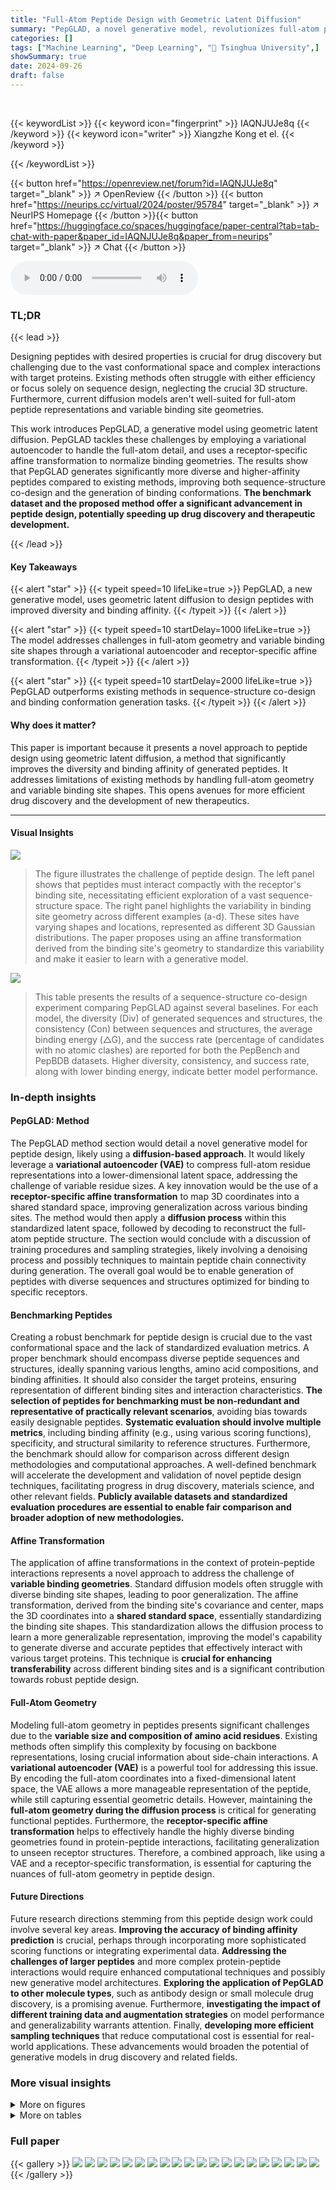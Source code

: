 ```yaml
---
title: "Full-Atom Peptide Design with Geometric Latent Diffusion"
summary: "PepGLAD, a novel generative model, revolutionizes full-atom peptide design by leveraging geometric latent diffusion to significantly enhance peptide diversity and binding affinity."
categories: []
tags: ["Machine Learning", "Deep Learning", "🏢 Tsinghua University",]
showSummary: true
date: 2024-09-26
draft: false
---
```


<br>

{{< keywordList >}}
{{< keyword icon="fingerprint" >}} IAQNJUJe8q {{< /keyword >}}
{{< keyword icon="writer" >}} Xiangzhe Kong et el. {{< /keyword >}}
 
{{< /keywordList >}}

{{< button href="https://openreview.net/forum?id=IAQNJUJe8q" target="_blank" >}}
↗ OpenReview
{{< /button >}}
{{< button href="https://neurips.cc/virtual/2024/poster/95784" target="_blank" >}}
↗ NeurIPS Homepage
{{< /button >}}{{< button href="https://huggingface.co/spaces/huggingface/paper-central?tab=tab-chat-with-paper&paper_id=IAQNJUJe8q&paper_from=neurips" target="_blank" >}}
↗ Chat
{{< /button >}}



<audio controls>
    <source src="https://ai-paper-reviewer.com/IAQNJUJe8q/podcast.wav" type="audio/wav">
    Your browser does not support the audio element.
</audio>


### TL;DR


{{< lead >}}

Designing peptides with desired properties is crucial for drug discovery but challenging due to the vast conformational space and complex interactions with target proteins.  Existing methods often struggle with either efficiency or focus solely on sequence design, neglecting the crucial 3D structure.  Furthermore, current diffusion models aren't well-suited for full-atom peptide representations and variable binding site geometries. 

This work introduces PepGLAD, a generative model using geometric latent diffusion.  PepGLAD tackles these challenges by employing a variational autoencoder to handle the full-atom detail, and uses a receptor-specific affine transformation to normalize binding geometries.  The results show that PepGLAD generates significantly more diverse and higher-affinity peptides compared to existing methods, improving both sequence-structure co-design and the generation of binding conformations.  **The benchmark dataset and the proposed method offer a significant advancement in peptide design, potentially speeding up drug discovery and therapeutic development.**

{{< /lead >}}


#### Key Takeaways

{{< alert "star" >}}
{{< typeit speed=10 lifeLike=true >}} PepGLAD, a new generative model, uses geometric latent diffusion to design peptides with improved diversity and binding affinity. {{< /typeit >}}
{{< /alert >}}

{{< alert "star" >}}
{{< typeit speed=10 startDelay=1000 lifeLike=true >}} The model addresses challenges in full-atom geometry and variable binding site shapes through a variational autoencoder and receptor-specific affine transformation. {{< /typeit >}}
{{< /alert >}}

{{< alert "star" >}}
{{< typeit speed=10 startDelay=2000 lifeLike=true >}} PepGLAD outperforms existing methods in sequence-structure co-design and binding conformation generation tasks. {{< /typeit >}}
{{< /alert >}}

#### Why does it matter?
This paper is important because it presents a novel approach to peptide design using geometric latent diffusion, a method that significantly improves the diversity and binding affinity of generated peptides.  It addresses limitations of existing methods by handling full-atom geometry and variable binding site shapes. This opens avenues for more efficient drug discovery and the development of new therapeutics.

------
#### Visual Insights



![](https://ai-paper-reviewer.com/IAQNJUJe8q/figures_1_1.jpg)

> The figure illustrates the challenge of peptide design.  The left panel shows that peptides must interact compactly with the receptor's binding site, necessitating efficient exploration of a vast sequence-structure space.  The right panel highlights the variability in binding site geometry across different examples (a-d).  These sites have varying shapes and locations, represented as different 3D Gaussian distributions. The paper proposes using an affine transformation derived from the binding site's geometry to standardize this variability and make it easier to learn with a generative model.





![](https://ai-paper-reviewer.com/IAQNJUJe8q/tables_6_1.jpg)

> This table presents the results of a sequence-structure co-design experiment comparing PepGLAD against several baselines.  For each model, the diversity (Div) of generated sequences and structures, the consistency (Con) between sequences and structures, the average binding energy (△G), and the success rate (percentage of candidates with no atomic clashes) are reported for both the PepBench and PepBDB datasets. Higher diversity, consistency, and success rate, along with lower binding energy, indicate better model performance.





### In-depth insights


#### PepGLAD: Method
The PepGLAD method section would detail a novel generative model for peptide design, likely using a **diffusion-based approach**.  It would likely leverage a **variational autoencoder (VAE)** to compress full-atom residue representations into a lower-dimensional latent space, addressing the challenge of variable residue sizes. A key innovation would be the use of a **receptor-specific affine transformation** to map 3D coordinates into a shared standard space, improving generalization across various binding sites.  The method would then apply a **diffusion process** within this standardized latent space, followed by decoding to reconstruct the full-atom peptide structure. The section would conclude with a discussion of training procedures and sampling strategies, likely involving a denoising process and possibly techniques to maintain peptide chain connectivity during generation.  The overall goal would be to enable generation of peptides with diverse sequences and structures optimized for binding to specific receptors.

#### Benchmarking Peptides
Creating a robust benchmark for peptide design is crucial due to the vast conformational space and the lack of standardized evaluation metrics.  A proper benchmark should encompass diverse peptide sequences and structures, ideally spanning various lengths, amino acid compositions, and binding affinities. It should also consider the target proteins, ensuring representation of different binding sites and interaction characteristics. **The selection of peptides for benchmarking must be non-redundant and representative of practically relevant scenarios**, avoiding bias towards easily designable peptides.  **Systematic evaluation should involve multiple metrics**, including binding affinity (e.g., using various scoring functions), specificity, and structural similarity to reference structures. Furthermore, the benchmark should allow for comparison across different design methodologies and computational approaches.  A well-defined benchmark will accelerate the development and validation of novel peptide design techniques, facilitating progress in drug discovery, materials science, and other relevant fields. **Publicly available datasets and standardized evaluation procedures are essential to enable fair comparison and broader adoption of new methodologies.**

#### Affine Transformation
The application of affine transformations in the context of protein-peptide interactions represents a novel approach to address the challenge of **variable binding geometries**.  Standard diffusion models often struggle with diverse binding site shapes, leading to poor generalization. The affine transformation, derived from the binding site's covariance and center, maps the 3D coordinates into a **shared standard space**, essentially standardizing the binding site shapes. This standardization allows the diffusion process to learn a more generalizable representation, improving the model's capability to generate diverse and accurate peptides that effectively interact with various target proteins.  This technique is **crucial for enhancing transferability** across different binding sites and is a significant contribution towards robust peptide design.

#### Full-Atom Geometry
Modeling full-atom geometry in peptides presents significant challenges due to the **variable size and composition of amino acid residues**.  Existing methods often simplify this complexity by focusing on backbone representations, losing crucial information about side-chain interactions.  A **variational autoencoder (VAE)** is a powerful tool for addressing this issue.  By encoding the full-atom coordinates into a fixed-dimensional latent space, the VAE allows a more manageable representation of the peptide, while still capturing essential geometric details.  However, maintaining the **full-atom geometry during the diffusion process** is critical for generating functional peptides.   Furthermore,  the **receptor-specific affine transformation** helps to effectively handle the highly diverse binding geometries found in protein-peptide interactions, facilitating generalization to unseen receptor structures.  Therefore, a combined approach, like using a VAE and a receptor-specific transformation, is essential for capturing the nuances of full-atom geometry in peptide design.

#### Future Directions
Future research directions stemming from this peptide design work could involve several key areas.  **Improving the accuracy of binding affinity prediction** is crucial, perhaps through incorporating more sophisticated scoring functions or integrating experimental data.  **Addressing the challenges of larger peptides** and more complex protein-peptide interactions would require enhanced computational techniques and possibly new generative model architectures.  **Exploring the application of PepGLAD to other molecule types**, such as antibody design or small molecule drug discovery, is a promising avenue.  Furthermore, **investigating the impact of different training data and augmentation strategies** on model performance and generalizability warrants attention.  Finally, **developing more efficient sampling techniques** that reduce computational cost is essential for real-world applications.  These advancements would broaden the potential of generative models in drug discovery and related fields.


### More visual insights

<details>
<summary>More on figures
</summary>


![](https://ai-paper-reviewer.com/IAQNJUJe8q/figures_3_1.jpg)

> This figure illustrates the overall architecture of the PepGLAD model, showing the three main modules: a variational autoencoder that compresses peptide sequence and structure into a latent space; a receptor-specific affine transformation that projects the geometry into a standard space; and a latent diffusion model that generates the peptide in this standard latent space.  The figure shows the flow of data through the three modules, starting with the peptide and receptor in the data space, progressing through the latent space, and finally to the standard latent space where the diffusion process occurs. The different stages of the diffusion process are also visually represented.


![](https://ai-paper-reviewer.com/IAQNJUJe8q/figures_7_1.jpg)

> This figure showcases two example peptides generated by the PepGLAD model.  The top panel shows a peptide that fits snugly within the binding site of a receptor (PDB ID: 4cu4), demonstrating a compact interaction. The bottom panel presents a peptide whose shape complements the binding site of a different receptor (PDB ID: 3pkn), again showcasing a successful binding conformation.  Both examples highlight the model's ability to generate peptides with favorable binding affinities (indicated by negative ∆G values), and its capacity for generating diverse binding conformations.


![](https://ai-paper-reviewer.com/IAQNJUJe8q/figures_8_1.jpg)

> This figure visualizes the distribution of RMSD<sub>Cα</sub> values obtained on the PepBench test set when comparing generated peptide conformations against reference structures. It also shows a specific example comparing a reference structure (PDB: 3vxw) with a peptide conformation generated by PepGLAD, highlighting the low RMSD<sub>Cα</sub>, RMSD<sub>atom</sub>, and high DockQ score achieved.  The box plot provides a visual representation of the distribution's central tendency, spread, and outliers, offering a comparison of PepGLAD's performance against other models.


![](https://ai-paper-reviewer.com/IAQNJUJe8q/figures_18_1.jpg)

> This figure illustrates the overall architecture of the PepGLAD model, which comprises three modules: a variational autoencoder, an affine transformation, and a latent diffusion model.  The autoencoder compresses the peptide sequence and structure into a fixed-dimensional latent space, handling the variable-size nature of amino acid residues. The affine transformation converts the 3D coordinates into a standardized space, improving generalization across different binding sites. Finally, the latent diffusion model generates the peptide sequence and structure in this standardized space, which is then converted back to the original space using the inverse transformation.


![](https://ai-paper-reviewer.com/IAQNJUJe8q/figures_19_1.jpg)

> This figure illustrates the overall architecture of the PepGLAD model, which consists of three main modules: a variational autoencoder (VAE), an affine transformation, and a latent diffusion model. The VAE compresses the peptide's sequence and structure into a fixed-dimensional latent space. The affine transformation converts the 3D coordinates of the peptide into a shared standard space to improve generalization across different binding sites. Finally, the latent diffusion model generates the peptide in this standard latent space. The figure shows the flow of information through the model, from the input peptide and binding site to the generated peptide.


![](https://ai-paper-reviewer.com/IAQNJUJe8q/figures_20_1.jpg)

> This figure illustrates the overall architecture of the PepGLAD model, which consists of three main modules: a Variational Autoencoder (VAE), an affine transformation, and a latent diffusion model. The VAE encodes the peptide sequence and structure into a fixed-dimensional latent representation, which is then transformed into a standard space using a receptor-specific affine transformation. Finally, the latent diffusion model generates new peptides in this standard latent space, which are then decoded back into the original sequence and structure space by the decoder.


![](https://ai-paper-reviewer.com/IAQNJUJe8q/figures_22_1.jpg)

> This figure illustrates the overall architecture of the PepGLAD model, which consists of three main modules: Variational Autoencoder, Affine Transformation, and Latent Diffusion.  The Variational Autoencoder compresses the peptide's sequence and 3D structure into a fixed-dimensional latent representation. The Affine Transformation converts the 3D coordinates to a shared standard space, improving generalization. Finally, the Latent Diffusion model generates new sequences and structures within this standardized latent space.


![](https://ai-paper-reviewer.com/IAQNJUJe8q/figures_23_1.jpg)

> This figure illustrates the overall architecture of the PepGLAD model, which consists of three main modules: 1. Variational Autoencoder: Encodes the peptide's sequence and structure into a fixed-dimensional latent representation. 2. Affine Transformation: Transforms the 3D coordinates of the peptide and binding site into a shared standard space, improving generalization. 3. Latent Diffusion Model: Generates the peptide's sequence and structure in the standardized latent space using a diffusion process.


</details>




<details>
<summary>More on tables
</summary>


![](https://ai-paper-reviewer.com/IAQNJUJe8q/tables_7_1.jpg)
> This table compares the performance of PepGLAD against two other well-established peptide design methods: AnchorExtension and RFDiffusion.  The metrics used for comparison are diversity (Div.), consistency (Con.), binding energy (△G), success rate (Success), and time cost (Time).  The results show that PepGLAD significantly outperforms the other methods in terms of diversity, consistency, and success rate, while achieving competitive binding affinity.

![](https://ai-paper-reviewer.com/IAQNJUJe8q/tables_8_1.jpg)
> This table presents the results of the Binding Conformation Generation task.  For each binding site, 10 peptide candidates were generated, and their similarity to the reference binding conformation was evaluated using three metrics: RMSDC (root mean square deviation of Cα atoms), RMSDatom (RMSD of all atoms), and DockQ (a comprehensive metric evaluating full-atom similarity on the binding interface). Lower values for RMSDC and RMSDatom, and a higher value for DockQ, indicate better performance.  The table compares the performance of PepGLAD against several baseline methods on two different datasets, PepBench and PepBDB.

![](https://ai-paper-reviewer.com/IAQNJUJe8q/tables_9_1.jpg)
> This table presents the ablation study results for the proposed PepGLAD model. It shows the impact of removing different components of the model on several metrics: Diversity (Div.), Consistency (Con.), Binding energy (ΔG), Success rate (Success), and the average of these four metrics (Avg.).  The ablation studies include removing the full-atom geometry, the affine transformation, the unsupervised data from protein fragments, and the masking policy during training. The results demonstrate the importance of each component in achieving the overall performance of PepGLAD.

![](https://ai-paper-reviewer.com/IAQNJUJe8q/tables_17_1.jpg)
> This table presents the results of the sequence-structure co-design task, comparing PepGLAD against several baselines.  Metrics include diversity (Div.) of generated sequences and structures, consistency (Con.) between sequences and structures, binding energy (ΔG), and success rate (percentage of successful designs with ΔG<0).  The results show PepGLAD's superior performance in all aspects.

![](https://ai-paper-reviewer.com/IAQNJUJe8q/tables_19_1.jpg)
> This table presents the statistics of the constructed datasets used in the paper.  It breaks down the number of entries and clusters in the training, validation, and test sets for both PepBench and PepBDB datasets. It also includes the number of entries and source for the ProtFrag dataset which is used for unsupervised pretraining.

![](https://ai-paper-reviewer.com/IAQNJUJe8q/tables_19_2.jpg)
> This table compares the performance of variational autoencoders using two different types of latent spaces: E(3)-equivariant and E(3)-invariant.  The comparison focuses on three metrics to evaluate the reconstruction quality: Amino Acid Recovery (AAR), Root Mean Square Deviation (RMSD), and DockQ. Higher AAR and DockQ values, along with a lower RMSD value, indicate better reconstruction performance.  The results demonstrate that the E(3)-equivariant latent space significantly outperforms the E(3)-invariant latent space in reconstructing the full-atom structures.

![](https://ai-paper-reviewer.com/IAQNJUJe8q/tables_20_1.jpg)
> This table presents the results of the Binding Conformation Generation task.  For each receptor (binding site), 10 peptide candidates were generated, and their similarity to the reference binding conformation was evaluated using three metrics: RMSDc (Root Mean Square Deviation of Cα atoms), RMSDatom (RMSD of all atoms), and DockQ (a comprehensive metric evaluating full-atom similarity at the binding interface).  Lower values for RMSDc and RMSDatom indicate better agreement with the reference structure, while a higher DockQ value indicates greater similarity.  The table compares the performance of PepGLAD against several baselines.

![](https://ai-paper-reviewer.com/IAQNJUJe8q/tables_21_1.jpg)
> This table presents the quantitative results of the sequence-structure co-design task.  Four metrics are used to evaluate the performance of different models, including diversity of sequences and structures, the consistency between them, the binding affinity (represented by the change in Gibbs free energy, ΔG), and the success rate.  Higher diversity and consistency indicate better performance.  Lower ΔG and higher success rates indicate stronger binding affinity and successful peptide design.

![](https://ai-paper-reviewer.com/IAQNJUJe8q/tables_24_1.jpg)
> This table lists the hyperparameters used for training the PepGLAD model.  It shows values used for both the sequence-structure co-design and binding conformation generation tasks.  The hyperparameters are categorized into those for the Variational Autoencoder (VAE) and the Latent Diffusion Model.  Specific parameters include the sizes of embeddings and hidden layers, the number of layers, and the weights associated with different loss functions (KL divergence on sequences and structures, Ca loss, bond loss, and angle loss).

![](https://ai-paper-reviewer.com/IAQNJUJe8q/tables_25_1.jpg)
> This table presents the results of sequence-structure co-design experiments on the PepBench and PepBDB datasets.  It compares the performance of PepGLAD against several baseline models across four key metrics: diversity of sequences (Div.(↑)), diversity of structures (Div.(↑)), consistency between sequences and structures (Con.(↑)), average binding energy (△G(↓)), and the success rate of generating peptides with favorable binding energies (Success). Higher values for Div.(↑) and Con.(↑) and lower values for △G(↓) indicate better performance. The upward and downward arrows indicate the direction of improvement for each metric.

</details>




### Full paper

{{< gallery >}}
<img src="https://ai-paper-reviewer.com/IAQNJUJe8q/1.png" class="grid-w50 md:grid-w33 xl:grid-w25" />
<img src="https://ai-paper-reviewer.com/IAQNJUJe8q/2.png" class="grid-w50 md:grid-w33 xl:grid-w25" />
<img src="https://ai-paper-reviewer.com/IAQNJUJe8q/3.png" class="grid-w50 md:grid-w33 xl:grid-w25" />
<img src="https://ai-paper-reviewer.com/IAQNJUJe8q/4.png" class="grid-w50 md:grid-w33 xl:grid-w25" />
<img src="https://ai-paper-reviewer.com/IAQNJUJe8q/5.png" class="grid-w50 md:grid-w33 xl:grid-w25" />
<img src="https://ai-paper-reviewer.com/IAQNJUJe8q/6.png" class="grid-w50 md:grid-w33 xl:grid-w25" />
<img src="https://ai-paper-reviewer.com/IAQNJUJe8q/7.png" class="grid-w50 md:grid-w33 xl:grid-w25" />
<img src="https://ai-paper-reviewer.com/IAQNJUJe8q/8.png" class="grid-w50 md:grid-w33 xl:grid-w25" />
<img src="https://ai-paper-reviewer.com/IAQNJUJe8q/9.png" class="grid-w50 md:grid-w33 xl:grid-w25" />
<img src="https://ai-paper-reviewer.com/IAQNJUJe8q/10.png" class="grid-w50 md:grid-w33 xl:grid-w25" />
<img src="https://ai-paper-reviewer.com/IAQNJUJe8q/11.png" class="grid-w50 md:grid-w33 xl:grid-w25" />
<img src="https://ai-paper-reviewer.com/IAQNJUJe8q/12.png" class="grid-w50 md:grid-w33 xl:grid-w25" />
<img src="https://ai-paper-reviewer.com/IAQNJUJe8q/13.png" class="grid-w50 md:grid-w33 xl:grid-w25" />
<img src="https://ai-paper-reviewer.com/IAQNJUJe8q/14.png" class="grid-w50 md:grid-w33 xl:grid-w25" />
<img src="https://ai-paper-reviewer.com/IAQNJUJe8q/15.png" class="grid-w50 md:grid-w33 xl:grid-w25" />
<img src="https://ai-paper-reviewer.com/IAQNJUJe8q/16.png" class="grid-w50 md:grid-w33 xl:grid-w25" />
<img src="https://ai-paper-reviewer.com/IAQNJUJe8q/17.png" class="grid-w50 md:grid-w33 xl:grid-w25" />
<img src="https://ai-paper-reviewer.com/IAQNJUJe8q/18.png" class="grid-w50 md:grid-w33 xl:grid-w25" />
<img src="https://ai-paper-reviewer.com/IAQNJUJe8q/19.png" class="grid-w50 md:grid-w33 xl:grid-w25" />
<img src="https://ai-paper-reviewer.com/IAQNJUJe8q/20.png" class="grid-w50 md:grid-w33 xl:grid-w25" />
{{< /gallery >}}